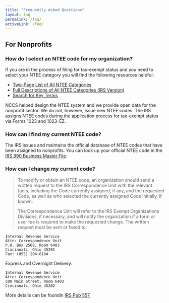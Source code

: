 ```yaml
---
title: "Frequently Asked Questions"
layout: faq
permalink: /faq/
activeLink: /faq/
---
```





## For Nonprofits 

### How do I select an NTEE code for my organization?

If you are in the process of filing for tax-exempt status and you need to select your NTEE category you will find the following resources helpful: 

* [Two-Page List of All NTEE Categories](https://nccs.urban.org/nccs/pubs/ntee-two-page-2005.pdf)
* [Full Descriptions of All NTEE Categories (IRS Version)](https://urbaninstitute.github.io/nccs-legacy/ntee/ntee.html)
* [Search for Key Terms](https://nccs.urban.org/nccs/widgets/ntee_tables/ntee1_table.html)  

NCCS helped design the NTEE system and we provide open data for the nonprofit sector. We do not, however, issue new NTEE codes. The IRS assigns NTEE codes during the application process for tax-exempt status via Forms 1023 and 1023-EZ.

### How can I find my current NTEE code? 

The IRS issues and maintains the official database of NTEE codes that have been assigned to nonprofits. You can look up your official NTEE code in the [IRS 990 Business Master File](https://www.irs.gov/charities-non-profits/exempt-organizations-business-master-file-extract-eo-bmf). 


### How can I change my current code?

> To modify or obtain an NTEE code, an organization should send a written request to the IRS Correspondence Unit with the relevant facts,
including the Code currently assigned, if any, and the requested Code, as well as who selected the currently assigned Code initially, if known.
> 
> The Correspondence Unit will refer to the IRS Exempt Organizations Divisions, if necessary, and will notify the organization if a form or
user fee is required to make the requested change. The written request must be sent or faxed to:

```
Internal Revenue Service  
Attn: Correspondence Unit  
P.O. Box 2508, Room 6403  
Cincinnati, Ohio 45201  
Fax: (855) 204-6184
```

Express and Overnight Delivery: 

```
Internal Revenue Service
Attn: Correspondence Unit
500 Main Street, Room 6403
Cincinnati, Ohio 45202 
```

More details can be foundin [IRS Pub 557](https://www.irs.gov/publications/p557#en_US_202201_publink100020729)


<br>
<br>
